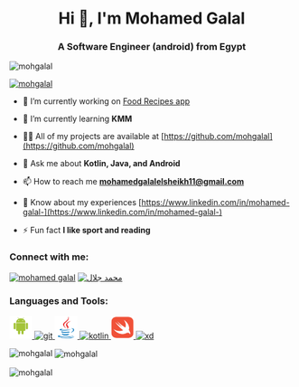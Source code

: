 <h1 align="center">Hi 👋, I'm Mohamed Galal</h1>
<h3 align="center">A Software Engineer (android) from Egypt</h3>

<p align="left"> <img src="https://komarev.com/ghpvc/?username=mohgalal&label=Profile%20views&color=0e75b6&style=flat" alt="mohgalal" /> </p>

<p align="left"> <a href="https://github.com/ryo-ma/github-profile-trophy"><img src="https://github-profile-trophy.vercel.app/?username=mohgalal" alt="mohgalal" /></a> </p>

- 🔭 I’m currently working on [Food Recipes app](https://github.com/mohgalal/Food-Recipes-App)

- 🌱 I’m currently learning **KMM**

- 👨‍💻 All of my projects are available at [https://github.com/mohgalal](https://github.com/mohgalal)

- 💬 Ask me about **Kotlin, Java, and Android**

- 📫 How to reach me **mohamedgalalelsheikh11@gmail.com**

- 📄 Know about my experiences [https://www.linkedin.com/in/mohamed-galal-](https://www.linkedin.com/in/mohamed-galal-)

- ⚡ Fun fact **I like sport and reading**

<h3 align="left">Connect with me:</h3>
<p align="left">
<a href="https://linkedin.com/in/mohamed galal" target="blank"><img align="center" src="https://raw.githubusercontent.com/rahuldkjain/github-profile-readme-generator/master/src/images/icons/Social/linked-in-alt.svg" alt="mohamed galal" height="30" width="40" /></a>
<a href="https://fb.com/محمد جلال" target="blank"><img align="center" src="https://raw.githubusercontent.com/rahuldkjain/github-profile-readme-generator/master/src/images/icons/Social/facebook.svg" alt="محمد جلال" height="30" width="40" /></a>
</p>

<h3 align="left">Languages and Tools:</h3>
<p align="left"> <a href="https://developer.android.com" target="_blank" rel="noreferrer"> <img src="https://raw.githubusercontent.com/devicons/devicon/master/icons/android/android-original-wordmark.svg" alt="android" width="40" height="40"/> </a> <a href="https://git-scm.com/" target="_blank" rel="noreferrer"> <img src="https://www.vectorlogo.zone/logos/git-scm/git-scm-icon.svg" alt="git" width="40" height="40"/> </a> <a href="https://www.java.com" target="_blank" rel="noreferrer"> <img src="https://raw.githubusercontent.com/devicons/devicon/master/icons/java/java-original.svg" alt="java" width="40" height="40"/> </a> <a href="https://kotlinlang.org" target="_blank" rel="noreferrer"> <img src="https://www.vectorlogo.zone/logos/kotlinlang/kotlinlang-icon.svg" alt="kotlin" width="40" height="40"/> </a> <a href="https://developer.apple.com/swift/" target="_blank" rel="noreferrer"> <img src="https://raw.githubusercontent.com/devicons/devicon/master/icons/swift/swift-original.svg" alt="swift" width="40" height="40"/> </a> <a href="https://www.adobe.com/products/xd.html" target="_blank" rel="noreferrer"> <img src="https://cdn.worldvectorlogo.com/logos/adobe-xd.svg" alt="xd" width="40" height="40"/> </a> </p>

<p><img align="left" src="https://github-readme-stats.vercel.app/api/top-langs?username=mohgalal&show_icons=true&locale=en&layout=compact" alt="mohgalal" /></p>

<p>&nbsp;<img align="center" src="https://github-readme-stats.vercel.app/api?username=mohgalal&show_icons=true&locale=en" alt="mohgalal" /></p>

<p><img align="center" src="https://github-readme-streak-stats.herokuapp.com/?user=mohgalal&" alt="mohgalal" /></p>
